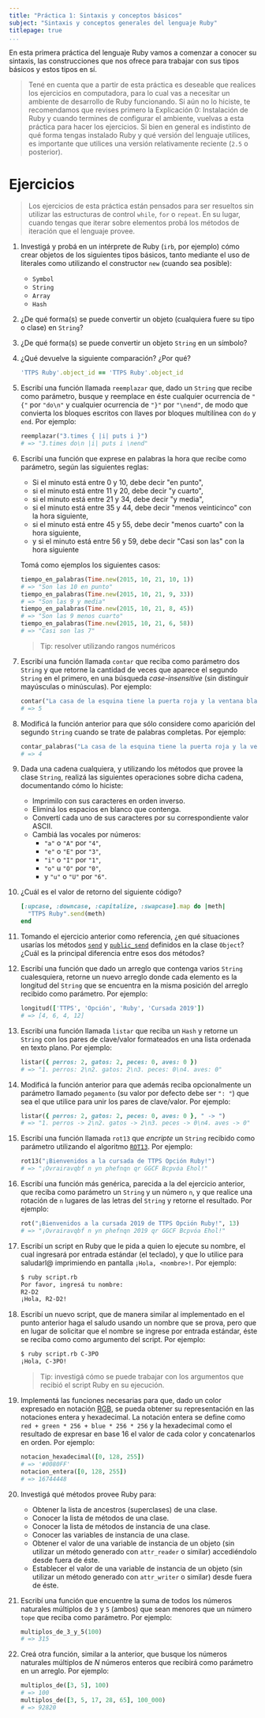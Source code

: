 ```yaml
---
title: "Práctica 1: Sintaxis y conceptos básicos"
subject: "Sintaxis y conceptos generales del lenguaje Ruby"
titlepage: true
...
```


En esta primera práctica del lenguaje Ruby vamos a comenzar a conocer su sintaxis, las
construcciones que nos ofrece para trabajar con sus tipos básicos y estos tipos en sí.

> Tené en cuenta que a partir de esta práctica es deseable que realices los ejercicios en
> computadora, para lo cual vas a necesitar un ambiente de desarrollo de Ruby funcionando.
> Si aún no lo hiciste, te recomendamos que revises primero la Explicación 0: Instalación
> de Ruby y cuando termines de configurar el ambiente, vuelvas a esta práctica para hacer
> los ejercicios.
> Si bien en general es indistinto de qué forma tengas instalado Ruby y qué versión del
> lenguaje utilices, es importante que utilices una versión relativamente reciente (`2.5`
> o posterior).

# Ejercicios

> Los ejercicios de esta práctica están pensados para ser resueltos sin utilizar las
> estructuras de control `while`, `for` o `repeat`. En su lugar, cuando tengas que iterar
> sobre elementos probá los métodos de iteración que el lenguaje provee.

1. Investigá y probá en un intérprete de Ruby (`irb`, por ejemplo) cómo crear objetos de
   los siguientes tipos básicos, tanto mediante el uso de literales como utilizando el
   constructor `new` (cuando sea posible):
   * `Symbol`
   * `String`
   * `Array`
   * `Hash`
2. ¿De qué forma(s) se puede convertir un objeto (cualquiera fuere su tipo o clase) en
   `String`?
3. ¿De qué forma(s) se puede convertir un objeto `String` en un símbolo?
4. ¿Qué devuelve la siguiente comparación? ¿Por qué?

   ```ruby
   'TTPS Ruby'.object_id == 'TTPS Ruby'.object_id
   ```
5. Escribí una función llamada `reemplazar` que, dado un `String` que recibe como
   parámetro, busque y reemplace en éste cualquier ocurrencia de `"{"` por `"do\n"` y
   cualquier ocurrencia de `"}"` por `"\nend"`, de modo que convierta los bloques escritos
   con llaves por bloques multilínea con `do` y `end`. Por ejemplo:

   ```ruby
   reemplazar("3.times { |i| puts i }")
   # => "3.times do\n |i| puts i \nend"
   ```
6. Escribí una función que exprese en palabras la hora que recibe como parámetro, según
   las siguientes reglas:
   * Si el minuto está entre 0 y 10, debe decir "en punto",
   * si el minuto está entre 11 y 20, debe decir "y cuarto",
   * si el minuto está entre 21 y 34, debe decir "y media",
   * si el minuto está entre 35 y 44, debe decir "menos veinticinco" con la hora siguiente,
   * si el minuto está entre 45 y 55, debe decir "menos cuarto" con la hora siguiente,
   * y si el minuto está entre 56 y 59, debe decir "Casi son las" con la hora siguiente

   Tomá como ejemplos los siguientes casos:

   ```ruby
   tiempo_en_palabras(Time.new(2015, 10, 21, 10, 1))
   # => "Son las 10 en punto"
   tiempo_en_palabras(Time.new(2015, 10, 21, 9, 33))
   # => "Son las 9 y media"
   tiempo_en_palabras(Time.new(2015, 10, 21, 8, 45))
   # => "Son las 9 menos cuarto"
   tiempo_en_palabras(Time.new(2015, 10, 21, 6, 58))
   # => "Casi son las 7"
   ```

   > Tip: resolver utilizando rangos numéricos
7. Escribí una función llamada `contar` que reciba como parámetro dos `String` y que
   retorne la cantidad de veces que aparece el segundo `String` en el primero, en una
   búsqueda _case-insensitive_ (sin distinguir mayúsculas o minúsculas). Por ejemplo:

   ```ruby
   contar("La casa de la esquina tiene la puerta roja y la ventana blanca.", "la")
   # => 5
   ```
8. Modificá la función anterior para que sólo considere como aparición del segundo
   `String` cuando se trate de palabras completas. Por ejemplo:

   ```ruby
   contar_palabras("La casa de la esquina tiene la puerta roja y la ventana blanca.", "la")
   # => 4
   ```
9. Dada una cadena cualquiera, y utilizando los métodos que provee la clase `String`,
   realizá las siguientes operaciones sobre dicha cadena, documentando cómo lo hiciste:
   * Imprimilo con sus caracteres en orden inverso.
   * Eliminá los espacios en blanco que contenga.
   * Convertí cada uno de sus caracteres por su correspondiente valor ASCII.
   * Cambiá las vocales por números:
     * `"a"` o `"A"` por `"4"`,
     * `"e"` o `"E"` por `"3"`,
     * `"i"` o `"I"` por `"1"`,
     * `"o"` u `"O"` por `"0"`,
     * y `"u"` o `"U"` por `"6"`.
10. ¿Cuál es el valor de retorno del siguiente código?

    ```ruby
    [:upcase, :downcase, :capitalize, :swapcase].map do |meth|
      "TTPS Ruby".send(meth)
    end
    ```
11. Tomando el ejercicio anterior como referencia, ¿en qué situaciones usarías los métodos
    [`send`](https://ruby-doc.org/core-2.7.1/Object.html#method-i-send) y
    [`public_send`](https://ruby-doc.org/core-2.7.1/Object.html#method-i-public_send)
    definidos en la clase `Object`? ¿Cuál es la principal diferencia entre esos dos
    métodos?
12. Escribí una función que dado un arreglo que contenga varios `String` cualesquiera,
    retorne un nuevo arreglo donde cada elemento es la longitud del `String` que se
    encuentra en la misma posición del arreglo recibido como parámetro. Por ejemplo:

    ```ruby
    longitud(['TTPS', 'Opción', 'Ruby', 'Cursada 2019'])
    # => [4, 6, 4, 12]
    ```
13. Escribí una función llamada `listar` que reciba un `Hash` y retorne un `String` con
    los pares de clave/valor formateados en una lista ordenada en texto plano. Por ejemplo:

    ```ruby
    listar({ perros: 2, gatos: 2, peces: 0, aves: 0 })
    # => "1. perros: 2\n2. gatos: 2\n3. peces: 0\n4. aves: 0"
    ```
14. Modificá la función anterior para que además reciba opcionalmente un parámetro llamado
    `pegamento` (su valor por defecto debe ser `": "`) que sea el que utilice para unir
    los pares de clave/valor. Por ejemplo:

    ```ruby
    listar({ perros: 2, gatos: 2, peces: 0, aves: 0 }, " -> ")
    # => "1. perros -> 2\n2. gatos -> 2\n3. peces -> 0\n4. aves -> 0"
    ```
15. Escribí una función llamada `rot13` que _encripte_ un `String` recibido como parámetro
    utilizando el algoritmo [`ROT13`](https://es.wikipedia.org/wiki/ROT13). Por ejemplo:

    ```ruby
    rot13("¡Bienvenidos a la cursada de TTPS Opción Ruby!")
    # => "¡Ovrairavqbf n yn phefnqn qr GGCF Bcpvóa Ehol!"
    ```
16. Escribí una función más genérica, parecida a la del ejercicio anterior, que reciba
    como parámetro un `String` y un número `n`, y que realice una rotación de `n` lugares
    de las letras del `String` y retorne el resultado. Por ejemplo:

    ```ruby
    rot("¡Bienvenidos a la cursada 2019 de TTPS Opción Ruby!", 13)
    # => "¡Ovrairavqbf n yn phefnqn 2019 qr GGCF Bcpvóa Ehol!"
    ```
17. Escribí un script en Ruby que le pida a quien lo ejecute su nombre, el cual ingresará
    por entrada estándar (el teclado), y que lo utilice para saludarl@ imprimiendo en
    pantalla `¡Hola, <nombre>!`. Por ejemplo:

    ```bash
    $ ruby script.rb
    Por favor, ingresá tu nombre:
    R2-D2
    ¡Hola, R2-D2!
    ```
18. Escribí un nuevo script, que de manera similar al implementado en el punto anterior
    haga el saludo usando un nombre que se prova, pero que en lugar de solicitar que el
    nombre se ingrese por entrada estándar, éste se reciba como como argumento del script.
    Por ejemplo:

    ```bash
    $ ruby script.rb C-3PO
    ¡Hola, C-3PO!
    ```

    > Tip: investigá cómo se puede trabajar con los argumentos que recibió el script Ruby
    > en su ejecución.
19. Implementá las funciones necesarias para que, dado un color expresado en notación
    [RGB](https://es.wikipedia.org/wiki/RGB), se pueda obtener su representación en las
    notaciones entera y hexadecimal. La notación entera se define como
    `red + green * 256 + blue * 256 * 256` y la hexadecimal como el resultado de expresar
    en base 16 el valor de cada color y concatenarlos en orden. Por ejemplo:

    ```ruby
    notacion_hexadecimal([0, 128, 255])
    # => '#0080FF'
    notacion_entera([0, 128, 255])
    # => 16744448
    ```
20. Investigá qué métodos provee Ruby para:
    * Obtener la lista de ancestros (superclases) de una clase.
    * Conocer la lista de métodos de una clase.
    * Conocer la lista de métodos de instancia de una clase.
    * Conocer las variables de instancia de una clase.
    * Obtener el valor de una variable de instancia de un objeto (sin utilizar un método
      generado con `attr_reader` o similar) accediéndolo desde fuera de éste.
    * Establecer el valor de una variable de instancia de un objeto (sin utilizar
      un método generado con `attr_writer` o similar) desde fuera de éste.
21. Escribí una función que encuentre la suma de todos los números naturales múltiplos
    de `3` y `5` (ambos) que sean menores que un número `tope` que reciba como parámetro.
    Por ejemplo:

    ```ruby
    multiplos_de_3_y_5(100)
    # => 315
    ```
22. Creá otra función, similar a la anterior, que busque los números naturales múltiplos
    de _N_ números enteros que recibirá como parámetro en un arreglo. Por ejemplo:

    ```ruby
    multiplos_de([3, 5], 100)
    # => 100
    multiplos_de([3, 5, 17, 28, 65], 100_000)
    # => 92820
    ```
